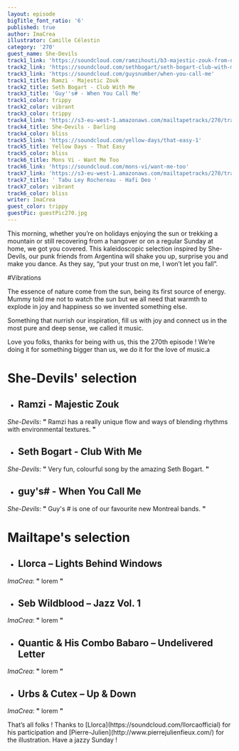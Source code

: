 ```yaml
---
layout: episode
bigTitle_font_ratio: '6'
published: true
author: ImaCrea
illustrator: Camille Célestin
category: '270'
guest_name: She-Devils
track1_link: 'https://soundcloud.com/ramzihouti/b3-majestic-zouk-from-new-lp-phobiza'
track2_link: 'https://soundcloud.com/sethbogart/seth-bogart-club-with-me'
track3_link: 'https://soundcloud.com/guysnumber/when-you-call-me'
track1_title: Ramzi - Majestic Zouk
track2_title: Seth Bogart - Club With Me
track3_title: 'Guy''s# - When You Call Me'
track1_color: trippy
track2_color: vibrant
track3_color: trippy
track4_link: 'https://s3-eu-west-1.amazonaws.com/mailtapetracks/270/track4.mp3'
track4_title: She-Devils - Darling
track4_color: bliss
track5_link: 'https://soundcloud.com/yellow-days/that-easy-1'
track5_title: Yellow Days - That Easy
track5_color: bliss
track6_title: Mons Vi - Want Me Too
track6_link: 'https://soundcloud.com/mons-vi/want-me-too'
track7_link: 'https://s3-eu-west-1.amazonaws.com/mailtapetracks/270/track7.mp3'
track7_title: ' Tabu Ley Rochereau - Hafi Deo '
track7_color: vibrant
track6_color: bliss
writer: ImaCrea
guest_color: trippy
guestPic: guestPic270.jpg
---
```


<p id="introduction">This morning, whether you’re on holidays enjoying the sun or trekking a mountain or still recovering from a hangover or on a regular Sunday at home, we got you covered. This kaleidoscopic selection inspired by She-Devils, our punk friends from Argentina will shake you up, surprise you and make you dance. As they say, “put your trust on me, I won’t let you fall”.
</p>

#Vibrations

The essence of nature come from the sun, being its first source of energy. Mummy told me not to watch the sun but we all need that warmth to explode in joy and happiness so we invented something else. 

Something that nurrish our inspiration, fill us with joy and connect us in the most pure and deep sense, we called it music. 

Love you folks, thanks for being with us, this the 270th episode ! We’re doing it for something bigger than us, we do it for the love of music.a

# **She-Devils' selection**

+ ## Ramzi - Majestic Zouk
_She-Devils_: **"** Ramzi has a really unique flow and ways of blending rhythms with environmental textures. **"**

+ ## Seth Bogart - Club With Me 
_She-Devils_: **"** Very fun, colourful song by the amazing Seth Bogart. **"**

+ ## guy's# - When You Call Me
_She-Devils_: **"** Guy's # is one of our favourite new Montreal bands. **"**


# Mailtape's selection

+ ## Llorca – Lights Behind Windows
_ImaCrea_: **"** lorem **"** 

+ ## Seb Wildblood – Jazz Vol. 1
_ImaCrea_: **"** lorem **"**

+ ## Quantic & His Combo Babaro – Undelivered Letter
_ImaCrea_: **"** lorem **"**

+ ## Urbs & Cutex – Up & Down
_ImaCrea_: **"** lorem **"**


<p id="outroduction">That’s all folks ! Thanks to [Llorca](https://soundcloud.com/llorcaofficial) for his participation and [Pierre-Julien](http://www.pierrejulienfieux.com/) for the illustration. Have a jazzy Sunday ! </p>
